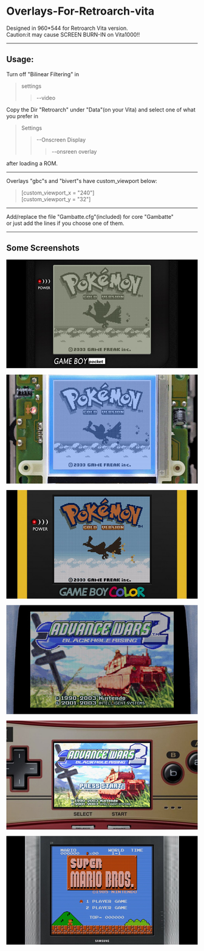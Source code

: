 # Overlays-For-Retroarch-vita

Designed in 960*544 for Retroarch Vita version.  
Caution:it may cause SCREEN BURN-IN on Vita1000!!  
_____
Usage:
-------
Turn off "Bilinear Filtering" in  
>settings
>>--video  

Copy the Dir "Retroarch" under "Data"(on your Vita) and select one of what you prefer in  
>Settings
>>--Onscreen Display
>>>--onsreen overlay

after loading a ROM.
_____________
Overlays "gbc"s and "bivert"s have custom_viewport below:  
>[custom_viewport_x = "240"]  
>[custom_viewport_y = "32"]  
_____________
Add/replace the file "Gambatte.cfg"(included) for core "Gambatte"  
or just add the lines if you choose one of them.

___________________
## Some Screenshots
   
![Alt text](Screenshot/GBP1.jpg)  

![Alt text](Screenshot/BVT1.jpg)  

![Alt text](Screenshot/GBC1.jpg)  

![Alt text](Screenshot/GBA1.jpg)  

![Alt text](Screenshot/GBM1.jpg)  

![Alt text](Screenshot/NES1.jpg)  
